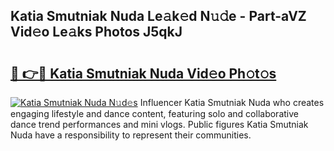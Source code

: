 ## Katia Smutniak Nuda Le𝚊k𝚎d N𝚞𝚍e - Part-aVZ Vid𝚎o Le𝚊ks Photos J5qkJ

# <h2><a href="http://fbd4mna.evod.top/?m=Katia+Smutniak+Nuda">🔗 👉🔴 Katia Smutniak Nuda Vid𝚎o Ph𝚘t𝚘s</a></h2>

[![Katia Smutniak Nuda N𝚞d𝚎s](https://i.imgur.com/8V9OHl7.gif)](http://fbd4mna.evod.top/?m=Katia+Smutniak+Nuda)
Influencer Katia Smutniak Nuda who creates engaging lifestyle and dance content, featuring solo and collaborative dance trend performances and mini vlogs. Public figures Katia Smutniak Nuda have a responsibility to represent their communities. 
